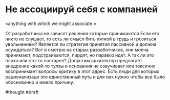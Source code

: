 # Не ассоциируй себя с компанией

«anything with which we might associate.»



От разработчика не зависят решения которые принимаются 
Если его никто не слушает, то есть ли смысл бить пяткой в грудь и грозиться увольнением?
Является ли стратегия принятия пассивной  и должна осуждаться? 
Вот я смотрю на старых разработчиков, они молча принимают, подстраиваются, пирдят, но паравоз идет. А так ли это плохо или кто-то постарел?
Допустим архитектор предлагает внедрение какой-то тулзы и основания не озвучивает или токсично воспринимает вопросы критику в этот адрес. Есть люди для которых рационализаци это единственный путь и для них нужно чтобы все было обоснованно и имело причину. 

#thought
#draft